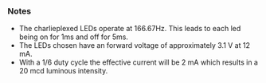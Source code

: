 ### Notes
 * The charlieplexed LEDs operate at 166.67Hz. This leads to each led being on for 1ms and off for 5ms.
 * The LEDs chosen have an forward voltage of approximately 3.1 V at 12 mA. 
 * With a 1/6 duty cycle the effective current will be 2 mA which results in a 20 mcd luminous intensity.
